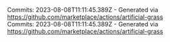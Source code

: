 Commits: 2023-08-08T11:11:45.389Z - Generated via https://github.com/marketplace/actions/artificial-grass
<br>
Commits: 2023-08-08T11:11:45.389Z - Generated via https://github.com/marketplace/actions/artificial-grass
<br>
